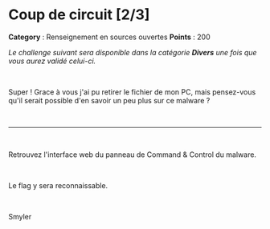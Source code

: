 # Coup de circuit [2/3]

**Category** : Renseignement en sources ouvertes
**Points** : 200

<div style="margin-bottom: 1em;"><i>Le challenge suivant sera disponible dans la catégorie <b>Divers</b> une fois que vous aurez validé celui-ci.</i></div>

<p class="space">&nbsp;</p>

Super ! Grace à vous j'ai pu retirer le fichier de mon PC, mais pensez-vous qu'il serait possible d'en savoir un peu plus sur ce malware ?

<p class="space">&nbsp;</p>

*** 

<p class="space">&nbsp;</p>

Retrouvez l'interface web du panneau de Command & Control du malware.

<p class="space">&nbsp;</p>

Le flag y sera reconnaissable.

<p class="space">&nbsp;</p>

<div class="author">Smyler</div>

<p class="space">&nbsp;</p>



